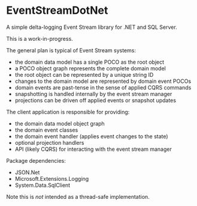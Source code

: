 # EventStreamDotNet

A simple delta-logging Event Stream library for .NET and SQL Server.

This is a work-in-progress.

The general plan is typical of Event Stream systems:

* the domain data model has a single POCO as the root object
* a POCO object graph represents the complete domain model
* the root object can be represented by a unique string ID
* changes to the domain model are represented by domain event POCOs
* domain events are past-tense in the sense of applied CQRS commands
* snapshotting is handled internally by the event stream manager
* projections can be driven off applied events or snapshot updates

The client application is responsible for providing:

* the domain data model object graph
* the domain event classes
* the domain event handler (applies event changes to the state)
* optional projection handlers
* API (likely CQRS) for interacting with the event stream manager

Package dependencies:

* JSON.Net
* Microsoft.Extensions.Logging
* System.Data.SqlClient

Note this is _not_ intended as a thread-safe implementation.
